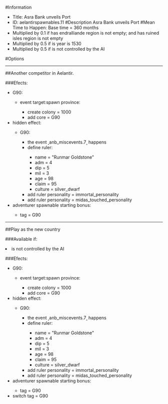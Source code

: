 #Information
 - Title: Asra Bank unveils Port
 - ID: aelantirspawnables.11
#Description
Asra Bank unveils Port
#Mean Time to Happen:
Base time = 360 months
 - Multiplied by 0.1 if has endralliande region is not empty; and has ruined isles region is not empty
 - Multiplied by 0.5 if is year is 1530
 - Multiplied by 0.5 if is not controlled by the AI

#Options

___
##Another competitor in Aelantir.

###Efects:<ul><li>G90:</li><ul><li>event target:spawn province:</li><ul><li>create colony = 1000</li><li>add core = G90</li></ul></ul><li>hidden effect:</li><ul><li>G90:</li><ul><li>the event ˻anb_miscevents.7˼ happens</li><li>define ruler:</li><ul><li>name = "Runmar Goldstone"</li><li>adm = 4</li><li>dip = 5</li><li>mil = 3</li><li>age = 98</li><li>claim = 95</li><li>culture = silver_dwarf</li></ul><li>add ruler personality = immortal_personality</li><li>add ruler personality = midas_touched_personality</li></ul></ul><li>adventurer spawnable starting bonus:</li><ul><li>tag = G90</li></ul></ul>

___
##Play as the new country

###Available if:
<li>is not controlled by the AI</li>

###Efects:<ul><li>G90:</li><ul><li>event target:spawn province:</li><ul><li>create colony = 1000</li><li>add core = G90</li></ul></ul><li>hidden effect:</li><ul><li>G90:</li><ul><li>the event ˻anb_miscevents.7˼ happens</li><li>define ruler:</li><ul><li>name = "Runmar Goldstone"</li><li>adm = 4</li><li>dip = 5</li><li>mil = 3</li><li>age = 98</li><li>claim = 95</li><li>culture = silver_dwarf</li></ul><li>add ruler personality = immortal_personality</li><li>add ruler personality = midas_touched_personality</li></ul></ul><li>adventurer spawnable starting bonus:</li><ul><li>tag = G90</li></ul><li>switch tag = G90</li></ul>
